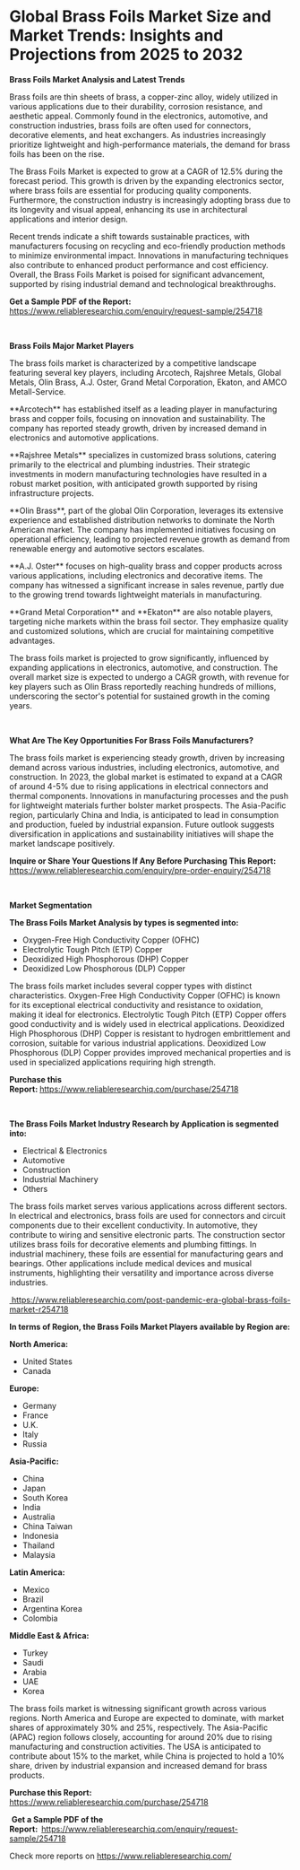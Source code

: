 <p><h1>Global Brass Foils Market Size and Market Trends: Insights and Projections from 2025 to 2032</h1></p><p><strong>Brass Foils Market Analysis and Latest Trends</strong></p>
<p><p>Brass foils are thin sheets of brass, a copper-zinc alloy, widely utilized in various applications due to their durability, corrosion resistance, and aesthetic appeal. Commonly found in the electronics, automotive, and construction industries, brass foils are often used for connectors, decorative elements, and heat exchangers. As industries increasingly prioritize lightweight and high-performance materials, the demand for brass foils has been on the rise.</p><p>The Brass Foils Market is expected to grow at a CAGR of 12.5% during the forecast period. This growth is driven by the expanding electronics sector, where brass foils are essential for producing quality components. Furthermore, the construction industry is increasingly adopting brass due to its longevity and visual appeal, enhancing its use in architectural applications and interior design.</p><p>Recent trends indicate a shift towards sustainable practices, with manufacturers focusing on recycling and eco-friendly production methods to minimize environmental impact. Innovations in manufacturing techniques also contribute to enhanced product performance and cost efficiency. Overall, the Brass Foils Market is poised for significant advancement, supported by rising industrial demand and technological breakthroughs.</p></p>
<p><strong>Get a Sample PDF of the Report:&nbsp;</strong> <a href="https://www.reliableresearchiq.com/enquiry/request-sample/254718?utm_campaign=2094&utm_medium=2&utm_source=Github&utm_content=ia&utm_term=30012025&utm_id=brass-foils">https://www.reliableresearchiq.com/enquiry/request-sample/254718</a></p>
<p>&nbsp;</p>
<p><strong>Brass Foils Major Market Players</strong></p>
<p><p>The brass foils market is characterized by a competitive landscape featuring several key players, including Arcotech, Rajshree Metals, Global Metals, Olin Brass, A.J. Oster, Grand Metal Corporation, Ekaton, and AMCO Metall-Service. </p><p>**Arcotech** has established itself as a leading player in manufacturing brass and copper foils, focusing on innovation and sustainability. The company has reported steady growth, driven by increased demand in electronics and automotive applications.</p><p>**Rajshree Metals** specializes in customized brass solutions, catering primarily to the electrical and plumbing industries. Their strategic investments in modern manufacturing technologies have resulted in a robust market position, with anticipated growth supported by rising infrastructure projects.</p><p>**Olin Brass**, part of the global Olin Corporation, leverages its extensive experience and established distribution networks to dominate the North American market. The company has implemented initiatives focusing on operational efficiency, leading to projected revenue growth as demand from renewable energy and automotive sectors escalates.</p><p>**A.J. Oster** focuses on high-quality brass and copper products across various applications, including electronics and decorative items. The company has witnessed a significant increase in sales revenue, partly due to the growing trend towards lightweight materials in manufacturing.</p><p>**Grand Metal Corporation** and **Ekaton** are also notable players, targeting niche markets within the brass foil sector. They emphasize quality and customized solutions, which are crucial for maintaining competitive advantages.</p><p>The brass foils market is projected to grow significantly, influenced by expanding applications in electronics, automotive, and construction. The overall market size is expected to undergo a CAGR growth, with revenue for key players such as Olin Brass reportedly reaching hundreds of millions, underscoring the sector's potential for sustained growth in the coming years.</p></p>
<p>&nbsp;</p>
<p><strong>What Are The Key Opportunities For Brass Foils Manufacturers?</strong></p>
<p><p>The brass foils market is experiencing steady growth, driven by increasing demand across various industries, including electronics, automotive, and construction. In 2023, the global market is estimated to expand at a CAGR of around 4-5% due to rising applications in electrical connectors and thermal components. Innovations in manufacturing processes and the push for lightweight materials further bolster market prospects. The Asia-Pacific region, particularly China and India, is anticipated to lead in consumption and production, fueled by industrial expansion. Future outlook suggests diversification in applications and sustainability initiatives will shape the market landscape positively.</p></p>
<p><strong>Inquire or Share Your Questions If Any Before Purchasing This Report:</strong> <a href="https://www.reliableresearchiq.com/enquiry/pre-order-enquiry/254718?utm_campaign=2094&utm_medium=2&utm_source=Github&utm_content=ia&utm_term=30012025&utm_id=brass-foils">https://www.reliableresearchiq.com/enquiry/pre-order-enquiry/254718</a></p>
<p>&nbsp;</p>
<p><strong>Market Segmentation</strong></p>
<p><strong>The Brass Foils Market Analysis by types is segmented into:</strong></p>
<p><ul><li>Oxygen-Free High Conductivity Copper (OFHC)</li><li>Electrolytic Tough Pitch (ETP) Copper</li><li>Deoxidized High Phosphorous (DHP) Copper</li><li>Deoxidized Low Phosphorous (DLP) Copper</li></ul></p>
<p><p>The brass foils market includes several copper types with distinct characteristics. Oxygen-Free High Conductivity Copper (OFHC) is known for its exceptional electrical conductivity and resistance to oxidation, making it ideal for electronics. Electrolytic Tough Pitch (ETP) Copper offers good conductivity and is widely used in electrical applications. Deoxidized High Phosphorous (DHP) Copper is resistant to hydrogen embrittlement and corrosion, suitable for various industrial applications. Deoxidized Low Phosphorous (DLP) Copper provides improved mechanical properties and is used in specialized applications requiring high strength.</p></p>
<p><strong>Purchase this Report:&nbsp;</strong><a href="https://www.reliableresearchiq.com/purchase/254718?utm_campaign=2094&utm_medium=2&utm_source=Github&utm_content=ia&utm_term=30012025&utm_id=brass-foils">https://www.reliableresearchiq.com/purchase/254718</a></p>
<p>&nbsp;</p>
<p><strong>The Brass Foils Market Industry Research by Application is segmented into:</strong></p>
<p><ul><li>Electrical & Electronics</li><li>Automotive</li><li>Construction</li><li>Industrial Machinery</li><li>Others</li></ul></p>
<p><p>The brass foils market serves various applications across different sectors. In electrical and electronics, brass foils are used for connectors and circuit components due to their excellent conductivity. In automotive, they contribute to wiring and sensitive electronic parts. The construction sector utilizes brass foils for decorative elements and plumbing fittings. In industrial machinery, these foils are essential for manufacturing gears and bearings. Other applications include medical devices and musical instruments, highlighting their versatility and importance across diverse industries.</p></p>
<p><a href="https://www.reliableresearchiq.com/post-pandemic-era-global-brass-foils-market-r254718?utm_campaign=2094&utm_medium=2&utm_source=Github&utm_content=ia&utm_term=30012025&utm_id=brass-foils">&nbsp;https://www.reliableresearchiq.com/post-pandemic-era-global-brass-foils-market-r254718</a></p>
<p><strong>In terms of Region, the Brass Foils Market Players available by Region are:</strong></p>
<p>
    <p> <strong> North America: </strong>
        <ul>
            <li>United States</li>
            <li>Canada</li>
        </ul>
        </p> 
    <p> <strong> Europe: </strong>
        <ul>
            <li>Germany</li>
            <li>France</li>
            <li>U.K.</li>
            <li>Italy</li>
            <li>Russia</li>
        </ul>
        </p> 
    <p> <strong> Asia-Pacific: </strong>
        <ul>
            <li>China</li>
            <li>Japan</li>
            <li>South Korea</li>
            <li>India</li>
            <li>Australia</li>
            <li>China Taiwan</li>
            <li>Indonesia</li>
            <li>Thailand</li>
            <li>Malaysia</li>
        </ul>
        </p> 
    <p> <strong> Latin America: </strong>
        <ul>
            <li>Mexico</li>
            <li>Brazil</li>
            <li>Argentina Korea</li>
            <li>Colombia</li>
        </ul>
        </p> 
    <p> <strong> Middle East & Africa: </strong>
        <ul>
            <li>Turkey</li>
            <li>Saudi</li>
            <li>Arabia</li>
            <li>UAE</li>
            <li>Korea</li>
        </ul>
    </p>
    </p>
<p><p>The brass foils market is witnessing significant growth across various regions. North America and Europe are expected to dominate, with market shares of approximately 30% and 25%, respectively. The Asia-Pacific (APAC) region follows closely, accounting for around 20% due to rising manufacturing and construction activities. The USA is anticipated to contribute about 15% to the market, while China is projected to hold a 10% share, driven by industrial expansion and increased demand for brass products.</p></p>
<p><strong>Purchase this Report: </strong><a href="https://www.reliableresearchiq.com/purchase/254718?utm_campaign=2094&utm_medium=2&utm_source=Github&utm_content=ia&utm_term=30012025&utm_id=brass-foils">https://www.reliableresearchiq.com/purchase/254718</a></p>
<p>&nbsp;<strong>Get a Sample PDF of the Report:&nbsp;&nbsp;</strong><a href="https://www.reliableresearchiq.com/enquiry/request-sample/254718?utm_campaign=2094&utm_medium=2&utm_source=Github&utm_content=ia&utm_term=30012025&utm_id=brass-foils">https://www.reliableresearchiq.com/enquiry/request-sample/254718</a></p>
<p><strong></strong></p>
<p>Check more reports on <a href="https://www.reliableresearchiq.com/?utm_campaign=2094&utm_medium=2&utm_source=Github&utm_content=ia&utm_term=30012025&utm_id=brass-foils">https://www.reliableresearchiq.com/</a></p>